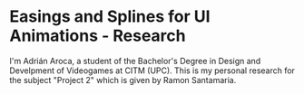 # Easings and Splines for UI Animations - Research
I'm Adrián Aroca, a student of the Bachelor's Degree in Design and Develpment of Videogames at CITM (UPC). This is my personal research for the subject "Project 2" which is given by Ramon Santamaria.
